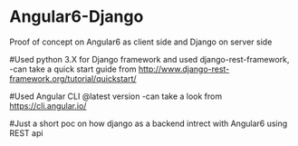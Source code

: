 # Angular6-Django
Proof of  concept on Angular6 as client side and Django on server side

#Used python 3.X for Django framework and used django-rest-framework, 
-can take a quick start guide from http://www.django-rest-framework.org/tutorial/quickstart/

#Used Angular CLI @latest version
-can take a look from https://cli.angular.io/

#Just a short poc on how django as a backend intrect with Angular6 using REST api
